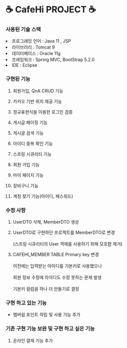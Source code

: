 # ☕ CafeHi PROJECT ☕

### 사용된 기술 스택

<li>프로그래밍 언어 : Java 11 , JSP </li>

<li>라이브러리 : Tomcat 9 </li>

<li>데이터베이스 : Oracle 11g </li>

<li>프레임워크 : Spring MVC, BootStrap 5.2.0 </li>

<li> IDE : Eclipse </li>

### 구현된 기능

1. 회원가입, QnA CRUD 기능

2. 카카오 기반 위치 제공 기능 

3. 정규표현식을 이용한 로그인 검증

4. 게시글 페이징 기능

5. 게시글 검색 기능

6. 아이디 중복 확인 기능

7. 스프링 시큐리티 기능

8. 회원 가입 기능

9. 마이 페이지 기능 

10. 장바구니 기능 

11. 계정 찾기 기능(아이디, 패스워드)

### 수정 사항

1. UserDTO 삭제, MemberDTO 생성

2. UserDTO로 구현하던 프로젝트를 MemberDTO로 변경 <br><br> (스프링 시큐리티의 User 객체를 사용하기 위해 모호함 제거)

3. CAFEHI_MEMBER TABLE Primary key 변경 <br><br> 이전에는 입력받는 아이디를 기본키로 사용했으나 <br><br> 회원 정보 수정에 아이디도 수정 못하는 문제 발생 <br><br> 기본키 컬럼을 하나 더 만들기로 결정

### 구현 하고 있는 기능 

- 멤버쉽 포인트 적립 및 사용 기능 추가

### 기존 구현 기능 보완 및 구현 하고 싶은 기능 

1. 온라인 결제 기능 추가 
 

